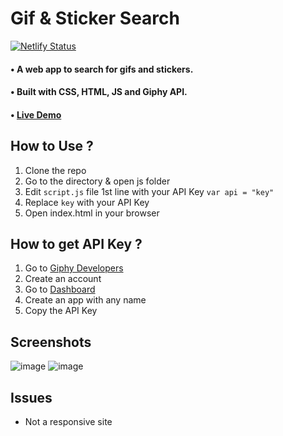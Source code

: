 # Gif & Sticker Search
[![Netlify Status](https://api.netlify.com/api/v1/badges/8811cc2f-2fb9-4ae5-a969-73625461d818/deploy-status)](https://app.netlify.com/sites/boisterous-sunshine-473af2/deploys)

#### • A web app to search for gifs and stickers.

#### • Built with CSS, HTML, JS and Giphy API.
#### • [Live Demo]()

## How to Use ?
1. Clone the repo
2. Go to the directory & open js folder
3. Edit `script.js` file 1st line with your API Key ```var api = "key"```
4. Replace `key` with your API Key
5. Open index.html in your browser

## How to get API Key ?
1. Go to [Giphy Developers](https://developers.giphy.com/)
2. Create an account
3. Go to [Dashboard](https://developers.giphy.com/dashboard/)
4. Create an app with any name
5. Copy the API Key

## Screenshots
![image](https://user-images.githubusercontent.com/62820550/227795227-7f7d1c1a-63cb-413c-8109-610425d82cf5.png)
![image](https://user-images.githubusercontent.com/62820550/227795346-740ce290-c243-4dae-9350-5ff8f26d3f2a.png)

## Issues
- Not a responsive site
